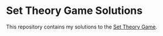# Set Theory Game Solutions

This repository contains my solutions to the [Set Theory Game][1].

[1]: https://adam.math.hhu.de/#/g/djvelleman/stg4
